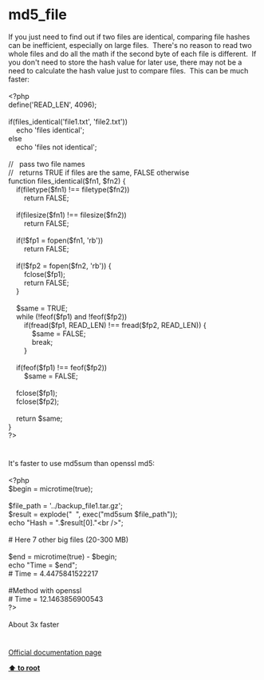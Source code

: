 # md5_file




<div class="phpcode"><span class="html">
If you just need to find out if two files are identical, comparing file hashes can be inefficient, especially on large files.&#xA0; There&apos;s no reason to read two whole files and do all the math if the second byte of each file is different.&#xA0; If you don&apos;t need to store the hash value for later use, there may not be a need to calculate the hash value just to compare files.&#xA0; This can be much faster:<br><br><span class="default">&lt;?php<br>define</span><span class="keyword">(</span><span class="string">&apos;READ_LEN&apos;</span><span class="keyword">, </span><span class="default">4096</span><span class="keyword">);<br><br>if(</span><span class="default">files_identical</span><span class="keyword">(</span><span class="string">&apos;file1.txt&apos;</span><span class="keyword">, </span><span class="string">&apos;file2.txt&apos;</span><span class="keyword">))<br>&#xA0; &#xA0; echo </span><span class="string">&apos;files identical&apos;</span><span class="keyword">;<br>else<br>&#xA0; &#xA0; echo </span><span class="string">&apos;files not identical&apos;</span><span class="keyword">;<br><br></span><span class="comment">//&#xA0;&#xA0; pass two file names<br>//&#xA0;&#xA0; returns TRUE if files are the same, FALSE otherwise<br></span><span class="keyword">function </span><span class="default">files_identical</span><span class="keyword">(</span><span class="default">$fn1</span><span class="keyword">, </span><span class="default">$fn2</span><span class="keyword">) {<br>&#xA0; &#xA0; if(</span><span class="default">filetype</span><span class="keyword">(</span><span class="default">$fn1</span><span class="keyword">) !== </span><span class="default">filetype</span><span class="keyword">(</span><span class="default">$fn2</span><span class="keyword">))<br>&#xA0; &#xA0; &#xA0; &#xA0; return </span><span class="default">FALSE</span><span class="keyword">;<br><br>&#xA0; &#xA0; if(</span><span class="default">filesize</span><span class="keyword">(</span><span class="default">$fn1</span><span class="keyword">) !== </span><span class="default">filesize</span><span class="keyword">(</span><span class="default">$fn2</span><span class="keyword">))<br>&#xA0; &#xA0; &#xA0; &#xA0; return </span><span class="default">FALSE</span><span class="keyword">;<br><br>&#xA0; &#xA0; if(!</span><span class="default">$fp1 </span><span class="keyword">= </span><span class="default">fopen</span><span class="keyword">(</span><span class="default">$fn1</span><span class="keyword">, </span><span class="string">&apos;rb&apos;</span><span class="keyword">))<br>&#xA0; &#xA0; &#xA0; &#xA0; return </span><span class="default">FALSE</span><span class="keyword">;<br><br>&#xA0; &#xA0; if(!</span><span class="default">$fp2 </span><span class="keyword">= </span><span class="default">fopen</span><span class="keyword">(</span><span class="default">$fn2</span><span class="keyword">, </span><span class="string">&apos;rb&apos;</span><span class="keyword">)) {<br>&#xA0; &#xA0; &#xA0; &#xA0; </span><span class="default">fclose</span><span class="keyword">(</span><span class="default">$fp1</span><span class="keyword">);<br>&#xA0; &#xA0; &#xA0; &#xA0; return </span><span class="default">FALSE</span><span class="keyword">;<br>&#xA0; &#xA0; }<br><br>&#xA0; &#xA0; </span><span class="default">$same </span><span class="keyword">= </span><span class="default">TRUE</span><span class="keyword">;<br>&#xA0; &#xA0; while (!</span><span class="default">feof</span><span class="keyword">(</span><span class="default">$fp1</span><span class="keyword">) and !</span><span class="default">feof</span><span class="keyword">(</span><span class="default">$fp2</span><span class="keyword">))<br>&#xA0; &#xA0; &#xA0; &#xA0; if(</span><span class="default">fread</span><span class="keyword">(</span><span class="default">$fp1</span><span class="keyword">, </span><span class="default">READ_LEN</span><span class="keyword">) !== </span><span class="default">fread</span><span class="keyword">(</span><span class="default">$fp2</span><span class="keyword">, </span><span class="default">READ_LEN</span><span class="keyword">)) {<br>&#xA0; &#xA0; &#xA0; &#xA0; &#xA0; &#xA0; </span><span class="default">$same </span><span class="keyword">= </span><span class="default">FALSE</span><span class="keyword">;<br>&#xA0; &#xA0; &#xA0; &#xA0; &#xA0; &#xA0; break;<br>&#xA0; &#xA0; &#xA0; &#xA0; }<br><br>&#xA0; &#xA0; if(</span><span class="default">feof</span><span class="keyword">(</span><span class="default">$fp1</span><span class="keyword">) !== </span><span class="default">feof</span><span class="keyword">(</span><span class="default">$fp2</span><span class="keyword">))<br>&#xA0; &#xA0; &#xA0; &#xA0; </span><span class="default">$same </span><span class="keyword">= </span><span class="default">FALSE</span><span class="keyword">;<br><br>&#xA0; &#xA0; </span><span class="default">fclose</span><span class="keyword">(</span><span class="default">$fp1</span><span class="keyword">);<br>&#xA0; &#xA0; </span><span class="default">fclose</span><span class="keyword">(</span><span class="default">$fp2</span><span class="keyword">);<br><br>&#xA0; &#xA0; return </span><span class="default">$same</span><span class="keyword">;<br>}<br></span><span class="default">?&gt;</span>
</span>
</div>
  

#


<div class="phpcode"><span class="html">
It&apos;s faster to use md5sum than openssl md5:<br><br><span class="default">&lt;?php<br>$begin </span><span class="keyword">= </span><span class="default">microtime</span><span class="keyword">(</span><span class="default">true</span><span class="keyword">);<br><br></span><span class="default">$file_path </span><span class="keyword">= </span><span class="string">&apos;../backup_file1.tar.gz&apos;</span><span class="keyword">;<br></span><span class="default">$result </span><span class="keyword">= </span><span class="default">explode</span><span class="keyword">(</span><span class="string">&quot;&#xA0; &quot;</span><span class="keyword">, </span><span class="default">exec</span><span class="keyword">(</span><span class="string">&quot;md5sum </span><span class="default">$file_path</span><span class="string">&quot;</span><span class="keyword">));<br>echo </span><span class="string">&quot;Hash = &quot;</span><span class="keyword">.</span><span class="default">$result</span><span class="keyword">[</span><span class="default">0</span><span class="keyword">].</span><span class="string">&quot;&lt;br /&gt;&quot;</span><span class="keyword">;<br><br></span><span class="comment"># Here 7 other big files (20-300 MB)<br><br></span><span class="default">$end </span><span class="keyword">= </span><span class="default">microtime</span><span class="keyword">(</span><span class="default">true</span><span class="keyword">) - </span><span class="default">$begin</span><span class="keyword">;<br>echo </span><span class="string">&quot;Time = </span><span class="default">$end</span><span class="string">&quot;</span><span class="keyword">;<br></span><span class="comment"># Time = 4.4475841522217 <br><br>#Method with openssl<br># Time = 12.1463856900543<br></span><span class="default">?&gt;<br></span><br>About 3x faster</span>
</div>
  

#

[Official documentation page](https://www.php.net/manual/en/function.md5-file.php)

**[⬆ to root](/)**